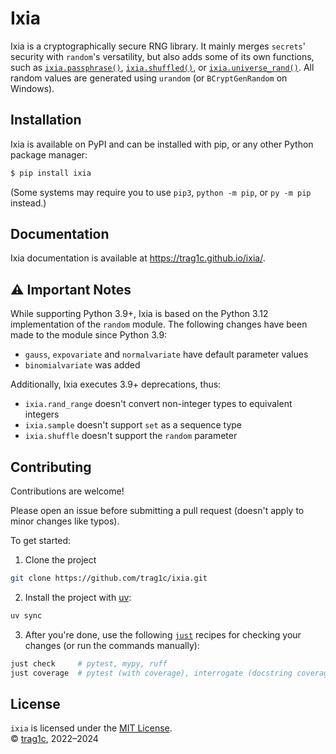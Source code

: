 # Ixia
Ixia is a cryptographically secure RNG library. It mainly merges `secrets`'
security with `random`'s versatility, but also adds some of its own
functions, such as [`ixia.passphrase()`][ixia-passphrase],
[`ixia.shuffled()`][ixia-shuffled],
or [`ixia.universe_rand()`][ixia-universe-rand].
All random values are generated using `urandom` (or `BCryptGenRandom` on Windows).

## Installation
Ixia is available on PyPI and can be installed with pip, or any other Python package manager:
```sh
$ pip install ixia
```
(Some systems may require you to use `pip3`, `python -m pip`, or `py -m pip` instead.)

## Documentation
Ixia documentation is available at https://trag1c.github.io/ixia/.

## ⚠️ Important Notes
While supporting Python 3.9+, Ixia is based on the Python 3.12 implementation
of the `random` module. The following changes have been made to the module
since Python 3.9:
- `gauss`, `expovariate` and `normalvariate` have default parameter values
- `binomialvariate` was added

Additionally, Ixia executes 3.9+ deprecations, thus:
- `ixia.rand_range` doesn't convert non-integer types to equivalent integers
- `ixia.sample` doesn't support `set` as a sequence type
- `ixia.shuffle` doesn't support the `random` parameter

## Contributing

Contributions are welcome!

Please open an issue before submitting a pull request
(doesn't apply to minor changes like typos).

To get started:

1. Clone the project
```sh
git clone https://github.com/trag1c/ixia.git
```

2. Install the project with [uv]:
```sh
uv sync
```

3. After you're done, use the following [`just`][just] recipes for checking your
   changes (or run the commands manually):
```sh
just check     # pytest, mypy, ruff
just coverage  # pytest (with coverage), interrogate (docstring coverage)
```

## License
`ixia` is licensed under the [MIT License].  
© [trag1c], 2022–2024

[MIT License]: https://opensource.org/license/mit/
[trag1c]: https://github.com/trag1c/
[ixia-passphrase]: https://trag1c.github.io/ixia/strings_and_bytes.html#ixiapassphrase
[ixia-shuffled]: https://trag1c.github.io/ixia/sequences.html#ixiashuffled
[ixia-universe-rand]: https://trag1c.github.io/ixia/integers.html#ixiauniverse_rand
[uv]: https://docs.astral.sh/uv/
[just]: https://github.com/casey/just/
[justfile]: https://github.com/trag1c/ixia/blob/main/justfile
